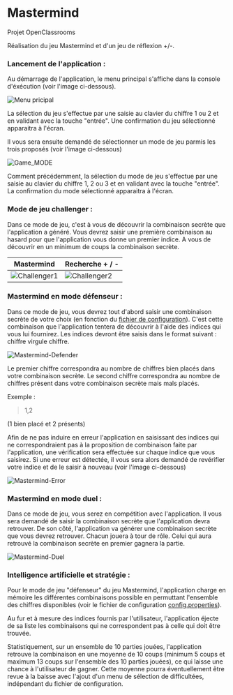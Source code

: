 # Mastermind
Projet OpenClassrooms

Réalisation du jeu Mastermind et d'un jeu de réflexion +/-.



### Lancement de l'application :

Au démarrage de l'application, le menu principal s'affiche dans la console d'éxécution (voir l'image ci-dessous).

![Menu pricipal](https://img15.hostingpics.net/pics/678614Mastermindmenu.png)

La sélection du jeu s'effectue par une saisie au clavier du chiffre 1 ou 2 et en validant avec la touche "entrée". Une confirmation du jeu sélectionné apparaitra à l'écran.

Il vous sera ensuite demandé de sélectionner un mode de jeu parmis les trois proposés (voir l'image ci-dessous)

![Game_MODE](https://img15.hostingpics.net/pics/990166Mastermindmode.png)

Comment précédemment, la sélection du mode de jeu s'effectue par une saisie au clavier du chiffre 1, 2 ou 3 et en validant avec la touche "entrée". La confirmation du mode sélectionné apparaitra à l'écran.



### Mode de jeu challenger :

Dans ce mode de jeu, c'est à vous de découvrir la combinaison secrète que l'application a généré. Vous devrez saisir une première combinaison au hasard pour que l'application vous donne un premier indice. A vous de découvrir en un minimum de coups la combinaison secrète.

| Mastermind | Recherche + / - |
|------------|-----------------|
|![Challenger1](https://img15.hostingpics.net/pics/205380jeu1challenger.png)|![Challenger2](https://img15.hostingpics.net/pics/995840jeu2challenger.png)|



### Mastermind en mode défenseur :

Dans ce mode de jeu, vous devrez tout d'abord saisir une combinaison secrète de votre choix (en fonction du [fichier de configuration](https://github.com/Kybox/Mastermind/blob/master/src/main/resources/config.properties)). C'est cette combinaison que l'application tentera de découvrir à l'aide des indices qui vous lui fournirez. Les indices devront être saisis dans le format suivant : chiffre virgule chiffre.

![Mastermind-Defender](https://img15.hostingpics.net/pics/999122Masterminddefender.png)

Le premier chiffre correspondra au nombre de chiffres bien placés dans votre combinaison secrète. Le second chiffre correspondra au nombre de chiffres présent dans votre combinaison secrète mais mals placés.

Exemple :
>1,2

(1 bien placé et 2 présents)

Afin de ne pas induire en erreur l'application en saisissant des indices qui ne correspondraient pas à la proposition de combinaison faite par l'application, une vérification sera effectuée sur chaque indice que vous saisirez. Si une erreur est détectée, il vous sera alors demandé de revérifier votre indice et de le saisir à nouveau (voir l'image ci-dessous)

![Mastermind-Error](https://img15.hostingpics.net/pics/255866Masterminderreur.png)



### Mastermind en mode duel :

Dans ce mode de jeu, vous serez en compétition avec l'application. Il vous sera demandé de saisir la combinaison secrète que l'application devra retrouver. De son côté, l'application va générer une combinaison secrète que vous devrez retrouver. Chacun jouera à tour de rôle. Celui qui aura retrouvé la combinaison secrète en premier gagnera la partie.

![Mastermind-Duel](https://img15.hostingpics.net/pics/538015Mastermindduel.png)
 


### Intelligence artificielle et stratégie :

Pour le mode de jeu "défenseur" du jeu Mastermind, l'application charge en mémoire les différentes combinaisons possible en permuttant l'ensemble des chiffres disponibles (voir le fichier de configuration [config.properties](https://github.com/Kybox/Mastermind/blob/master/src/main/resources/config.properties)).

Au fur et à mesure des indices fournis par l'utilisateur, l'application éjecte de sa liste les combinaisons qui ne correspondent pas à celle qui doit être trouvée.

Statistiquement, sur un ensemble de 10 parties jouées, l'application retrouve la combinaison en une moyenne de 10 coups (minimum 5 coups et maximum 13 coups sur l'ensemble des 10 parties jouées), ce qui laisse une chance à l'utilisateur de gagner. Cette moyenne pourra éventuellement être revue à la baisse avec l'ajout d'un menu de sélection de difficultées, indépendant du fichier de configuration.